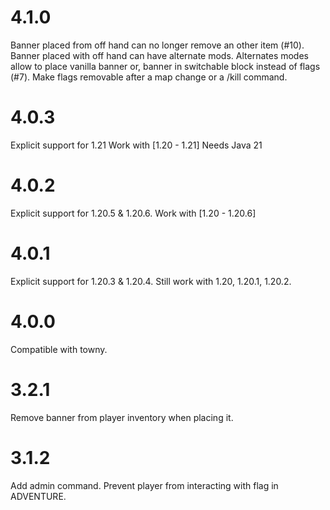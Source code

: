 # 4.1.0
Banner placed from off hand can no longer remove an other item (#10).
Banner placed with off hand can have alternate mods. Alternates modes allow to place vanilla banner or, banner in switchable block instead of flags (#7).
Make flags removable after a map change or a /kill command.

# 4.0.3
Explicit support for 1.21
Work with [1.20 - 1.21]
Needs Java 21

# 4.0.2
Explicit support for 1.20.5 & 1.20.6.
Work with [1.20 - 1.20.6]

# 4.0.1

Explicit support for 1.20.3 & 1.20.4.
Still work with 1.20, 1.20.1, 1.20.2.

# 4.0.0

Compatible with towny.

# 3.2.1

Remove banner from player inventory when placing it.

# 3.1.2

Add admin command.
Prevent player from interacting with flag in ADVENTURE.